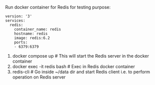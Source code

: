Run docker container for Redis for testing purpose:

```
version: '3'
services:
  redis:
    container_name: redis
    hostname: redis
    image: redis:6.2
    ports:
    - 6379:6379
```
1. docker compose up # This will start the Redis server in the docker container
2. docker exec -it redis bash # Exec in Redis docker container
3. redis-cli # Go inside ~/data dir and start Redis client i.e. to perform operation on Redis server
